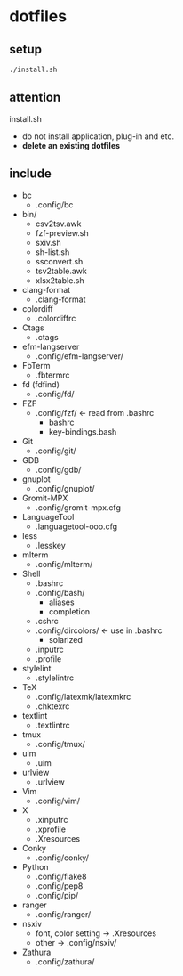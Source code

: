 # dotfiles

## setup

````sh
./install.sh
````

## attention

install.sh

* do not install application, plug-in and etc.
* __delete an existing dotfiles__

## include

* bc
  * .config/bc
* bin/
  * csv2tsv.awk
  * fzf-preview.sh
  * sxiv.sh
  * sh-list.sh
  * ssconvert.sh
  * tsv2table.awk
  * xlsx2table.sh
* clang-format
  * .clang-format
* colordiff
  * .colordiffrc
* Ctags
  * .ctags
* efm-langserver
  * .config/efm-langserver/
* FbTerm
  * .fbtermrc
* fd (fdfind)
  * .config/fd/
* FZF
  * .config/fzf/ ← read from .bashrc
    * bashrc
    * key-bindings.bash
* Git
  * .config/git/
* GDB
  * .config/gdb/
* gnuplot
  * .config/gnuplot/
* Gromit-MPX
  * .config/gromit-mpx.cfg
* LanguageTool
  * .languagetool-ooo.cfg
* less
  * .lesskey
* mlterm
  * .config/mlterm/
* Shell
  * .bashrc
  * .config/bash/
    * aliases
    * completion
  * .cshrc
  * .config/dircolors/ ← use in .bashrc
    * solarized
  * .inputrc
  * .profile
* stylelint
  * .stylelintrc
* TeX
  * .config/latexmk/latexmkrc
  * .chktexrc
* textlint
  * .textlintrc
* tmux
  * .config/tmux/
* uim
  * .uim
* urlview
  * .urlview
* Vim
  * .config/vim/
* X
  * .xinputrc
  * .xprofile
  * .Xresources
* Conky
  * .config/conky/
* Python
  * .config/flake8
  * .config/pep8
  * .config/pip/
* ranger
  * .config/ranger/
* nsxiv
  * font, color setting → .Xresources
  * other → .config/nsxiv/
* Zathura
  * .config/zathura/
